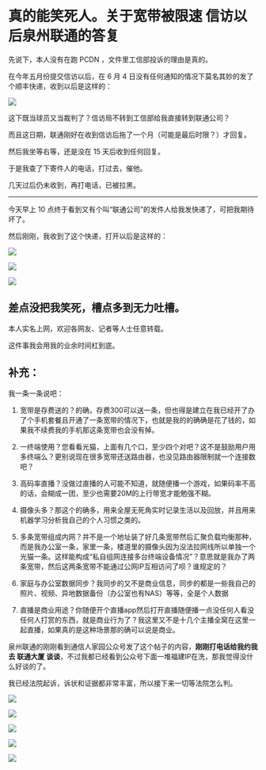 # 真的能笑死人。关于宽带被限速 信访以后泉州联通的答复

先说下，本人没有在跑 PCDN ，文件里工信部投诉的理由是真的。

在今年五月份提交信访以后，在 6 月 4 日没有任何通知的情况下莫名其妙的发了个顺丰快递，收到以后是这样的：

![](./assets/2025-07-14_qzunicom_xf/img/1.png)

这下既当球员又当裁判了？信访局不转到工信部给我直接转到联通公司？

而且这日期，联通刚好在收到信访后拖了一个月（可能是最后时限？）才回复。

然后我坐等右等，还是没在 15 天后收到任何回复。

于是我查了下寄件人的电话，打过去，催他。

几天过后仍未收到，再打电话，已被拉黑。

---

今天早上 10 点终于看到又有个叫“联通公司”的发件人给我发快递了，可把我期待坏了。

然后刚刚，我收到了这个快递，打开以后是这样的：

![](./assets/2025-07-14_qzunicom_xf/img/2.png)

![](./assets/2025-07-14_qzunicom_xf/img/3.png)

![](./assets/2025-07-14_qzunicom_xf/img/4.png)

## 差点没把我笑死，槽点多到无力吐槽。

本人实名上网，欢迎各网友、记者等人士任意转载。

这件事我会用我的业余时间杠到底。

## 补充：

我一条一条说吧：

1. 宽带是存费送的？的确，存费300可以送一条，但也得是建立在我已经开了办了个手机套餐且开通了一条宽带的情况下，也就是我的的确确是花了钱的，如果我不续费我的手机那这条宽带也会没有掉。

2. 一终端使用？您看看光猫，上面有几个口，至少四个对吧？这不是鼓励用户用多终端么？更别说现在很多宽带还送路由器，也没见路由器限制就一个连接数吧？

3. 高码率直播？没做过直播的人可能不知道，就随便播一个游戏，如果码率不高的话，会糊成一团，至少也需要20M的上行带宽才能勉强不糊。

4. 摄像头多？那这个的确多，用来全屋无死角实时记录生活以及回放，并且用来机器学习分析我自己的个人习惯之类的。

5. 多条宽带组成内网？并不是一个地址装了好几条宽带然后汇聚负载均衡那种，而是我办公室一条，家里一条，楼道里的摄像头因为没法拉网线所以单独一个光猫一条。这样能构成“私自组网连接多台终端设备情况”？意思就是我办了两条宽带，然后这两条宽带不能通过公网IP互相访问了呗？谁规定的？

6. 家庭与办公室数据同步？我同步的又不是商业信息，同步的都是一些我自己的照片、视频、异地数据备份（办公室也有NAS）等等，全是个人数据

7. 直播是商业用途？你随便开个直播app然后打开直播随便播一点没任何人看没任何人打赏的东西，就是商业行为了？我这里又不是十几个主播全窝在这里一起直播，如果真的是这种场景那的确可以说是商业。

泉州联通的刚刚看到通信人家园公众号发了这个帖子的内容，**刚刚打电话给我约我去 联通大厦 谈谈**，不过我都已经看到公众号下面一堆福建IP在洗，那我觉得没什么好谈的了。

我已经法院起诉，诉状和证据都非常丰富，所以接下来一切等法院怎么判。

![](./assets/2025-07-14_qzunicom_xf/img/5.png)

![](./assets/2025-07-14_qzunicom_xf/img/6.png)

![](./assets/2025-07-14_qzunicom_xf/img/7.png)

![](./assets/2025-07-14_qzunicom_xf/img/8.png)

![](./assets/2025-07-14_qzunicom_xf/img/9.png)
